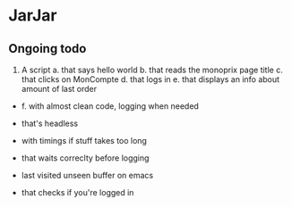 # JarJar

## Ongoing todo
1. A script
a. that says hello world
b. that reads the monoprix page title
c. that clicks on MonCompte
d. that logs in
e. that displays an info about amount of last order
* f. with almost clean code, logging when needed

- that's headless
- with timings if stuff takes too long
- that waits correclty before logging


- last visited unseen buffer on emacs
- that checks if you're logged in
